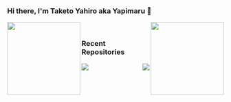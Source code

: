 ### Hi there, I'm Taketo Yahiro aka Yapimaru 👋

<a href="https://github.com/taketo-eng">
  <img align="left" height="170px" src="https://github-readme-stats.vercel.app/api?username=taketo-eng&show_icons=true&theme=github_dark_dimmed" />
</a>

<a href="https://github.com/taketo-eng">
  <img align="right" height="170px" src="https://github-readme-stats.vercel.app/api/top-langs/?username=taketo-eng&layout=compact&theme=github_dark_dimmed" />
</a>

<br/>

### Recent Repositories  
<a href="https://github.com/taketo-eng/kurogi-explorer">
  <img align="left" src="https://github-readme-stats.vercel.app/api/pin/?username=taketo-eng&repo=kurogi-explorer&theme=calm" />
</a>
<a href="https://github.com/taketo-eng/Umeya-website">
  <img align="right" src="https://github-readme-stats.vercel.app/api/pin/?username=taketo-eng&repo=Umeya-website&theme=calm" />
</a>
